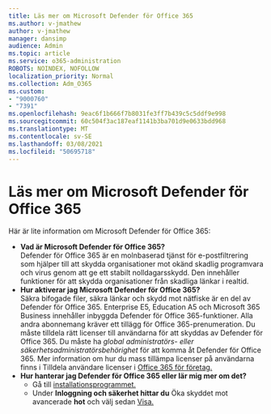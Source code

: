 ```yaml
---
title: Läs mer om Microsoft Defender för Office 365
ms.author: v-jmathew
author: v-jmathew
manager: dansimp
audience: Admin
ms.topic: article
ms.service: o365-administration
ROBOTS: NOINDEX, NOFOLLOW
localization_priority: Normal
ms.collection: Adm_O365
ms.custom:
- "9000760"
- "7391"
ms.openlocfilehash: 9eac6f1b666f7b8031fe3ff7b439c5c5ddf9e998
ms.sourcegitcommit: 60c504f3ac187eaf1141b3ba701d9e0633bdd968
ms.translationtype: MT
ms.contentlocale: sv-SE
ms.lasthandoff: 03/08/2021
ms.locfileid: "50695718"
---
```

# <a name="learn-about-microsoft-defender-for-office-365"></a>Läs mer om Microsoft Defender för Office 365

Här är lite information om Microsoft Defender för Office 365:

- **Vad är Microsoft Defender för Office 365?**  
    Defender för Office 365 är en molnbaserad tjänst för e-postfiltrering som hjälper till att skydda organisationer mot okänd skadlig programvara och virus genom att ge ett stabilt nolldagarsskydd. Den innehåller funktioner för att skydda organisationer från skadliga länkar i realtid.
- **Hur aktiverar jag Microsoft Defender för Office 365?**  
    Säkra bifogade filer, säkra länkar och skydd mot nätfiske är en del av Defender för Office 365. Enterprise E5, Education A5 och Microsoft 365 Business innehåller inbyggda Defender för Office 365-funktioner. Alla andra abonnemang kräver ett tillägg för Office 365-prenumeration. Du måste tilldela rätt licenser till användarna för att skyddas av Defender för Office 365. Du måste ha *global administratörs-* *eller säkerhetsadministratörsbehörighet* för att komma åt Defender för Office 365. Mer information om hur du mass tillämpa licenser på användarna finns i Tilldela användare licenser i [Office 365 för företag.](https://go.microsoft.com/fwlink/?linkid=2093435)
- **Hur hanterar jag Defender för Office 365 eller lär mig mer om det?**  
  - Gå till [installationsprogrammet.](https://go.microsoft.com/fwlink/p/?linkid=2075721)  
  - Under **Inloggning och säkerhet hittar du** Öka skyddet mot avancerade **hot** och välj sedan [Visa.](https://go.microsoft.com/fwlink/?linkid=2109302)
